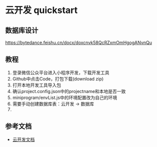 # 云开发 quickstart

## 数据库设计
https://bytedance.feishu.cn/docx/doxcnvk58QcRZxmOmHgogANvnQu

## 教程
1. 登录微信公众平台进入小程序开发，下载开发工具
2. Github中点击Code，打包下载(download zip)
3. 打开本地开发工具导入包
1. 确认project.config.json中的projectname和本地是否一致
2. miniprogram/envList.js中的环境配置改为自己的环境
3. 需要手动创建数据库表：云开发 -> 数据库
4.

## 参考文档

- [云开发文档](https://developers.weixin.qq.com/miniprogram/dev/wxcloud/basis/getting-started.html)

